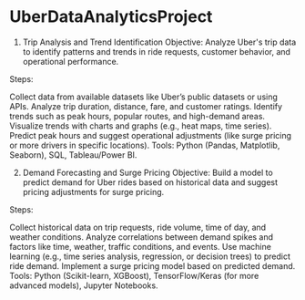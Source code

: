 # UberDataAnalyticsProject
1. Trip Analysis and Trend Identification
Objective: Analyze Uber's trip data to identify patterns and trends in ride requests, customer behavior, and operational performance.

Steps:

Collect data from available datasets like Uber’s public datasets or using APIs.
Analyze trip duration, distance, fare, and customer ratings.
Identify trends such as peak hours, popular routes, and high-demand areas.
Visualize trends with charts and graphs (e.g., heat maps, time series).
Predict peak hours and suggest operational adjustments (like surge pricing or more drivers in specific locations).
Tools: Python (Pandas, Matplotlib, Seaborn), SQL, Tableau/Power BI.

2. Demand Forecasting and Surge Pricing
Objective: Build a model to predict demand for Uber rides based on historical data and suggest pricing adjustments for surge pricing.

Steps:

Collect historical data on trip requests, ride volume, time of day, and weather conditions.
Analyze correlations between demand spikes and factors like time, weather, traffic conditions, and events.
Use machine learning (e.g., time series analysis, regression, or decision trees) to predict ride demand.
Implement a surge pricing model based on predicted demand.
Tools: Python (Scikit-learn, XGBoost), TensorFlow/Keras (for more advanced models), Jupyter Notebooks.
